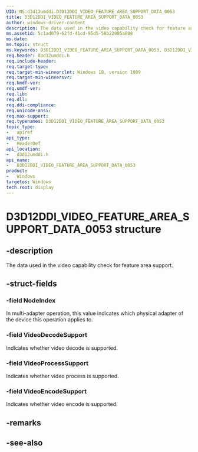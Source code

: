 ```yaml
---
UID: NS:d3d12umddi.D3D12DDI_VIDEO_FEATURE_AREA_SUPPORT_DATA_0053
title: D3D12DDI_VIDEO_FEATURE_AREA_SUPPORT_DATA_0053
author: windows-driver-content
description: The data used in the video capability check for feature area support.
ms.assetid: 5c1ad079-62fd-41cd-95d5-58b22985a808
ms.date: 
ms.topic: struct
ms.keywords: D3D12DDI_VIDEO_FEATURE_AREA_SUPPORT_DATA_0053, D3D12DDI_VIDEO_FEATURE_AREA_SUPPORT_DATA_0053, 
req.header: d3d12umddi.h
req.include-header:
req.target-type:
req.target-min-winverclnt: Windows 10, version 1809
req.target-min-winversvr:
req.kmdf-ver:
req.umdf-ver:
req.lib:
req.dll:
req.ddi-compliance:
req.unicode-ansi:
req.max-support:
req.typenames: D3D12DDI_VIDEO_FEATURE_AREA_SUPPORT_DATA_0053
topic_type: 
-	apiref
api_type: 
-	HeaderDef
api_location: 
-	d3d12umddi.h
api_name: 
-	D3D12DDI_VIDEO_FEATURE_AREA_SUPPORT_DATA_0053
product:
-	Windows
targetos: Windows
tech.root: display
---
```


# D3D12DDI_VIDEO_FEATURE_AREA_SUPPORT_DATA_0053 structure

## -description

The data used in the video capability check for feature area support.

## -struct-fields

### -field NodeIndex

In multi-adapter operation, this value indicates which physical adapter of the device this operation applies to.

### -field VideoDecodeSupport

Indicates whether video decode is supported.

### -field VideoProcessSupport

Indicates whether video process is supported.

### -field VideoEncodeSupport
 
Indicates whether video encode is supported.

## -remarks

## -see-also
